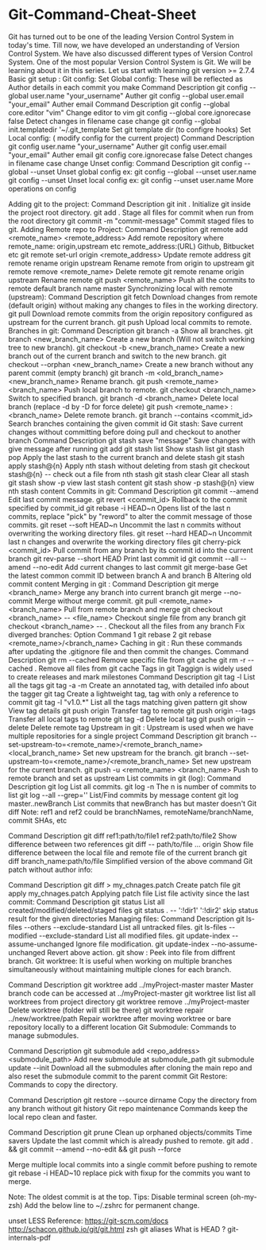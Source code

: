 # Git-Command-Cheat-Sheet
Git has turned out to be one of the leading Version Control System in today's time. Till now, we have developed an understanding of Version Control System. We have also discussed different types of Version Control System. One of the most popular Version Control System is Git. We will be learning about it in this series. Let us start with learning
git	version >= 2.7.4
Basic git setup :
Git config:
Set Global config:
These will be reflected as Author details in each commit you make
Command	Description
 git config --global user.name "your_username"	Auther
 git config --global user.email "your_email"	Auther email
Command	Description
 git config --global core.editor "vim"	Change editor to vim
 git config --global core.ignorecase false	Detect changes in filename case change
 git config --global init.templatedir '~/.git_template	Set git template dir (to configre hooks)
Set Local config: ( modify config for the current project)
Command	Description
 git config  user.name "your_username"	Auther
 git config  user.email "your_email"	Auther email
 git config core.ignorecase false	Detect changes in filename case change
Unset config:
Command	Description
 git config --global --unset <config-key>	Unset global config
ex: git config --global --unset user.name
 git config --unset <config-key>	Unset local config
ex: git config --unset user.name
More operations on config

Adding git to the project:
Command	Description
 git init .	Initialize git inside the project root directory.
 git add .	Stage all files for commit when run from the root directory
 git commit -m "commit-message"	Commit staged files to git.
Adding Remote repo to Project:
Command	Description
 git remote add <remote_name> <remote_address>	Add remote repository where
remote_name: origin,upstream etc
remote_address:(URL) Github, Bitbucket etc
 git remote set-url origin <remote_address>	Update remote address
 git remote rename origin upstream	Rename remote from origin to upstream
 git remote remove <remote_name>	Delete remote
 git remote rename origin upstream	Rename remote
 git push <remote_name> <branch-name>	Push all the commits to remote default branch name master
Synchronizing local with remote (upstream):
Command	Description
 git fetch	Download changes from remote (default origin) without making any changes to files in the working directory.
 git pull	Download remote commits from the origin repository configured as upstream for the current branch.
 git push	Upload local commits to remote.
Branches in git:
Command	Description
 git branch -a	Show all branches.
git branch <new_branch_name>	Create a new branch (Will not switch working tree to new branch).
 git checkout -b <new_branch_name>	Create a new branch out of the current branch and switch to the new branch.
 git checkout --orphan <new_branch_name>	Create a new branch without any parent commit (empty branch)
 git branch -m <old_branch_name> <new_branch_name>	Rename branch.
 git push <remote_name> <branch_name>	Push local branch to remote.
 git checkout <branch_name>	Switch to specified branch.
 git branch -d <branch_name>	Delete local branch (replace -d by -D for force delete)
 git push <remote_name> :<branch_name>	Delete remote branch.
 git branch --contains  <commit_id>	Search branches containing the given commit id
Git stash:
Save current changes without committing before doing pull and checkout to another branch
Command	Description
 git stash save "message"	Save changes with give message after running git add <path>
 git stash list	Show stash list
 git stash pop	Apply the last stash to the current branch and delete stash
 git stash apply stash@{n}	Apply nth stash without deleting from stash
 git checkout stash@{n} -- <filename>	check out a file from nth stash
 git stash clear	Clear all stash
 git stash show -p	view last stash content
 git stash show -p stash@{n}	view nth stash content
Commits in git:
Command	Description
 git commit --amend	Edit last commit message.
 git revert <commit_id>	Rollback to the commit specified by commit_id
 git rebase -i HEAD~n	Opens list of the last n commits,
replace "pick" by "reword" to alter the commit message of those commits.
 git reset --soft HEAD~n	Uncommit the last n commits without overwriting the working directory files.
 git reset --hard HEAD~n	Uncommit last n changes and overwrite the working directory files
 git cherry-pick <commit_id>	Pull commit from any branch by its commit id into the current branch
 git rev-parse --short HEAD	Print last commit id
 git commit --all --amend --no-edit	Add current changes to last commit
 git merge-base <branch A> <branch B>	Get the latest common commit ID between branch A and branch B
Altering old commit content
Merging in git :
Command	Description
 git merge <branch_name>	Merge any branch into current branch
 git merge <branch-name> --no-commit	Merge without merge commit.
 git pull <remote_name> <branch_name>	Pull from remote branch and merge
 git checkout <branch_name> -- <file_name>	Checkout single file from any branch
 git checkout <branch_name> -- .	Checkout all the files from any branch
Fix diverged branches:
Option	Command
1	git rebase
2	git rebase <remote_name>/<branch_name>
Caching in git :
Run these commands after updating the .gitignore file and then commit the changes.
Command	Description
git rm --cached <filename>	Remove specific file from git cache
git rm -r --cached .	Remove all files from git cache
Tags in git
Taggign is widely used to create releases and mark milestones
Command	Description
git tag -l	List all the tags
git tag -a <tagname> -m <message>	Create an annotated tag, with detailed info about the tagger
git tag <tagname>	Create a lightweight tag, tag with only a reference to commit
git tag -l "v1.0.*"	List all the tags matching given pattern
git show <tagname>	View tag details
git push origin <tagname>	Transfer tag to remote
git push origin --tags	Transfer all local tags to remote
git tag -d <tagname>	Delete local tag
git push origin --delete <tagname>	Delete remote tag
Upstream in git :
Upstream is used when we have multiple repositories for a single project
Command	Description
 git branch --set-upstream-to=<remote_name>/<remote_branch_name> <local_branch_name>	Set new upstream for the branch.
 git branch --set-upstream-to=<remote_name>/<remote_branch_name>	Set new upstream for the current branch.
 git push -u <remote_name> <branch_name>	Push to remote branch and set as upstream
List commits in git (log):
Command	Description
 git log	List all commits.
 git log -n	The n is number of commits to list
 git log --all --grep='<message content>'	List/Find commits by message content
 git log master..newBranch	List commits that newBranch has but master doesn't
Git diff
Note: ref1 and ref2 could be branchNames, remoteName/branchName, commit SHAs, etc

Command	Description
git diff ref1:path/to/file1 ref2:path/to/file2	Show difference between two references
git diff -- path/to/file ... origin	Show file difference between the local file and remote file of the current branch
git diff branch_name:path/to/file	Simplified version of the above command
Git patch
without author info:

Command	Description
git diff > my_chnages.patch	Create patch file
 git apply  my_chnages.patch	Applying patch file
List file activity since the last commit:
Command	Description
 git status	List all created/modified/deleted/staged files
 git status . -- ':!dir1' ':!dir2'	skip status result for the given directories
Managing files:
Command	Description
 git ls-files --others --exclude-standard	List all untracked files.
 git ls-files --modified --exclude-standard	List all modified files.
 git update-index --assume-unchanged <ignore file>	Ignore file modification.
 git update-index --no-assume-unchanged <ignored file>	Revert above action.
git show <branch>:<file>	Peek into file from diffrent branch.
Git worktree:
It is useful when working on multiple branches simultaneously without maintaining multiple clones for each branch.

Command	Description
 git worktree add ../myProject-master master	Master branch code can be accessed at ../myProject-master
 git worktree list	list all worktrees from project directory
 git worktree remove ../myProject-master	Delete worktree (folder will still be there)
 git worktree repair ../new/worktree/path	Repair worktree after moving worktree or bare repository locally to a different location
Git Submodule:
Commands to manage submodules.

Command	Description
 git submodule add <repo_address> <submodule_path>	Add new submodule at submodule_path
 git submodule update --init	Download all the submodules after cloning the main repo and also reset the submodule commit to the parent commit
Git Restore:
Commands to copy the directory.

Command	Description
git restore --source <branch>  dirname	Copy the directory from any branch without git history
Git repo maintenance
Commands keep the local repo clean and faster.

Command	Description
git prune	Clean up orphaned objects/commits
Time savers
Update the last commit which is already pushed to remote.
 git add . && git commit --amend --no-edit && git push --force

Merge multiple local commits into a single commit before pushing to remote
 git rebase -i HEAD~10
replace pick with fixup for the commits you want to merge.

Note: The oldest commit is at the top.
Tips:
Disable terminal screen (oh-my-zsh)
Add the below line to ~/.zshrc for permanent change.

unset LESS
Reference:
https://git-scm.com/docs
http://schacon.github.io/git/git.html
zsh git aliases
What is HEAD ?
git-internals-pdf
